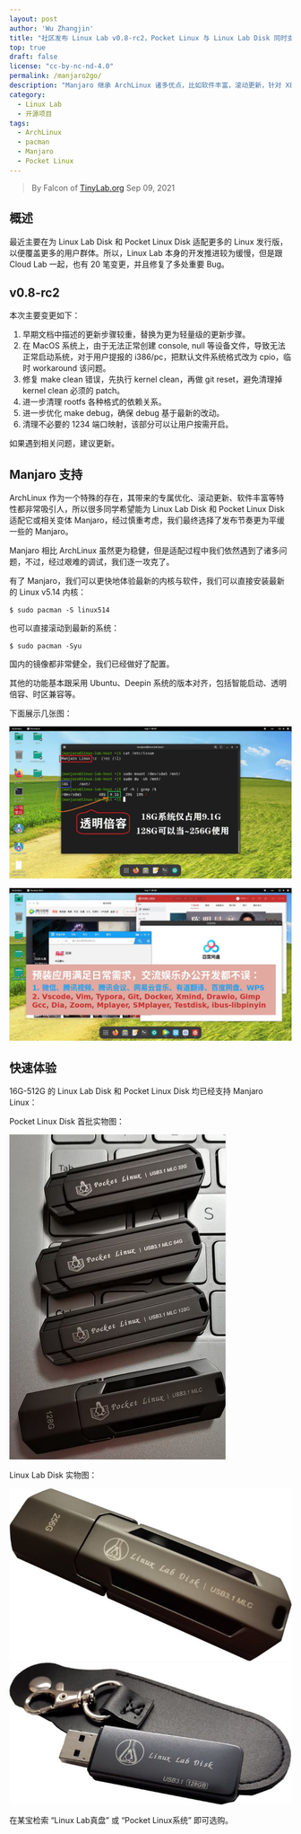 ```yaml
---
layout: post
author: 'Wu Zhangjin'
title: "社区发布 Linux Lab v0.8-rc2，Pocket Linux 与 Linux Lab Disk 同时支持 Manjaro"
top: true
draft: false
license: "cc-by-nc-nd-4.0"
permalink: /manjaro2go/
description: "Manjaro 继承 ArchLinux 诸多优点，比如软件丰富，滚动更新，针对 X86_64 特定优化，Manjaro 在使用上做了一些改进，界面清爽、更易用、更健壮。"
category:
  - Linux Lab
  - 开源项目
tags:
  - ArchLinux
  - pacman
  - Manjaro
  - Pocket Linux
---
```


> By Falcon of [TinyLab.org][1]
> Sep 09, 2021


## 概述

最近主要在为 Linux Lab Disk 和 Pocket Linux Disk 适配更多的 Linux 发行版，以便覆盖更多的用户群体。所以，Linux Lab 本身的开发推进较为缓慢，但是跟 Cloud Lab 一起，也有 20 笔变更，并且修复了多处重要 Bug。

## v0.8-rc2

本次主要变更如下：

1. 早期文档中描述的更新步骤较重，替换为更为轻量级的更新步骤。
2. 在 MacOS 系统上，由于无法正常创建 console, null 等设备文件，导致无法正常启动系统，对于用户提报的 i386/pc，把默认文件系统格式改为 cpio，临时 workaround 该问题。
3. 修复 make clean 错误，先执行 kernel clean，再做 git reset，避免清理掉 kernel clean 必须的 patch。
4. 进一步清理 rootfs 各种格式的依赖关系。
5. 进一步优化 make debug，确保 debug 基于最新的改动。
6. 清理不必要的 1234 端口映射，该部分可以让用户按需开启。

如果遇到相关问题，建议更新。

## Manjaro 支持

ArchLinux 作为一个特殊的存在，其带来的专属优化、滚动更新、软件丰富等特性都非常吸引人，所以很多同学希望能为 Linux Lab Disk 和 Pocket Linux Disk 适配它或相关变体 Manjaro，经过慎重考虑，我们最终选择了发布节奏更为平缓一些的 Manjaro。

Manjaro 相比 ArchLinux 虽然更为稳健，但是适配过程中我们依然遇到了诸多问题，不过，经过艰难的调试，我们逐一攻克了。

有了 Manjaro，我们可以更快地体验最新的内核与软件，我们可以直接安装最新的 Linux v5.14 内核：

    $ sudo pacman -S linux514

也可以直接滚动到最新的系统：

    $ sudo pacman -Syu

国内的镜像都非常健全，我们已经做好了配置。

其他的功能基本跟采用 Ubuntu、Deepin 系统的版本对齐，包括智能启动、透明倍容、时区兼容等。

下面展示几张图：

![Linux Lab Disk 透明倍容效果图](/wp-content/uploads/2021/09/manjaro-linux-lab-disk-system-size.jpg)

![Pocket Linux Disk 预装软件列表](/wp-content/uploads/2021/09/manjaro-pocket-linux-apps.jpg)

## 快速体验

16G-512G 的 Linux Lab Disk 和 Pocket Linux Disk 均已经支持 Manjaro Linux：

Pocket Linux Disk 首批实物图：

![image](/wp-content/uploads/2021/08/deepin-support/pocket-linux-disks.jpg)

Linux Lab Disk 实物图：

![image](/wp-content/uploads/2021/08/deepin-support/linux-lab-disk-256.jpg)
![image](/wp-content/uploads/2021/08/deepin-support/linux-lab-disk-128.jpg)

在某宝检索 “Linux Lab真盘” 或 “Pocket Linux系统” 即可选购。

[1]: http://tinylab.org
